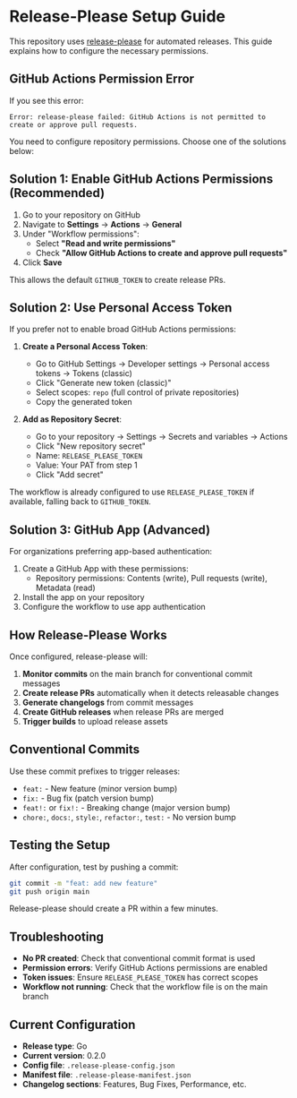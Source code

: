 # Release-Please Setup Guide

This repository uses [release-please](https://github.com/googleapis/release-please) for automated releases. This guide explains how to configure the necessary permissions.

## GitHub Actions Permission Error

If you see this error:
```
Error: release-please failed: GitHub Actions is not permitted to create or approve pull requests.
```

You need to configure repository permissions. Choose one of the solutions below:

## Solution 1: Enable GitHub Actions Permissions (Recommended)

1. Go to your repository on GitHub
2. Navigate to **Settings** → **Actions** → **General**
3. Under "Workflow permissions":
   - Select **"Read and write permissions"**
   - Check **"Allow GitHub Actions to create and approve pull requests"**
4. Click **Save**

This allows the default `GITHUB_TOKEN` to create release PRs.

## Solution 2: Use Personal Access Token

If you prefer not to enable broad GitHub Actions permissions:

1. **Create a Personal Access Token**:
   - Go to GitHub Settings → Developer settings → Personal access tokens → Tokens (classic)
   - Click "Generate new token (classic)"
   - Select scopes: `repo` (full control of private repositories)
   - Copy the generated token

2. **Add as Repository Secret**:
   - Go to your repository → Settings → Secrets and variables → Actions
   - Click "New repository secret"
   - Name: `RELEASE_PLEASE_TOKEN`
   - Value: Your PAT from step 1
   - Click "Add secret"

The workflow is already configured to use `RELEASE_PLEASE_TOKEN` if available, falling back to `GITHUB_TOKEN`.

## Solution 3: GitHub App (Advanced)

For organizations preferring app-based authentication:

1. Create a GitHub App with these permissions:
   - Repository permissions: Contents (write), Pull requests (write), Metadata (read)
2. Install the app on your repository
3. Configure the workflow to use app authentication

## How Release-Please Works

Once configured, release-please will:

1. **Monitor commits** on the main branch for conventional commit messages
2. **Create release PRs** automatically when it detects releasable changes
3. **Generate changelogs** from commit messages
4. **Create GitHub releases** when release PRs are merged
5. **Trigger builds** to upload release assets

## Conventional Commits

Use these commit prefixes to trigger releases:

- `feat:` - New feature (minor version bump)
- `fix:` - Bug fix (patch version bump)
- `feat!:` or `fix!:` - Breaking change (major version bump)
- `chore:`, `docs:`, `style:`, `refactor:`, `test:` - No version bump

## Testing the Setup

After configuration, test by pushing a commit:

```bash
git commit -m "feat: add new feature"
git push origin main
```

Release-please should create a PR within a few minutes.

## Troubleshooting

- **No PR created**: Check that conventional commit format is used
- **Permission errors**: Verify GitHub Actions permissions are enabled
- **Token issues**: Ensure `RELEASE_PLEASE_TOKEN` has correct scopes
- **Workflow not running**: Check that the workflow file is on the main branch

## Current Configuration

- **Release type**: Go
- **Current version**: 0.2.0
- **Config file**: `.release-please-config.json`
- **Manifest file**: `.release-please-manifest.json`
- **Changelog sections**: Features, Bug Fixes, Performance, etc.
